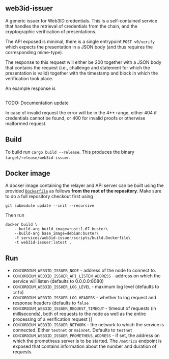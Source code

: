 ## web3id-issuer

A generic issuer for Web3ID credentials. This is a self-contained service that 
handles the retrieval of credentials from the chain, and the cryptographic
verification of presentations.

The API exposed is minimal, there is a single entrypoint `POST v0/verify` which
expects the presentation in a JSON body (and thus requires the corresponding mime-type).

The response to this request will either be 200 together with a JSON body that
contains the request (i.e., challenge and statement for which the presentation
is valid) together with the timestamp and block in which the verification took place.

An example response is
```json

```

TODO: Documentation update

In case of invalid request the error will be in the 4** range, either 404 if
credentials cannot be found, or 400 for invalid proofs or otherwise malformed request.

## Build

To build run `cargo build --release`. This produces the binary `target/release/web3id-issuer`.

## Docker image

A docker image containing the relayer and API server can be built using the
provided [`Dockerfile`](./scripts/build.Dockerfile) as follows **from the root
of the repository**. Make sure to do a full repository checkout first using

```
git submodule update --init --recursive
```

Then run

```
docker build \
    --build-arg build_image=rust:1.67-buster\
    --build-arg base_image=debian:buster\
    -f services/web3id-issuer/scripts/build.Dockerfile\
    -t web3id-issuer:latest .
```

## Run

- `CONCORDIUM_WEB3ID_ISSUER_NODE` - address of the node to connect to.
- `CONCORDIUM_WEB3ID_ISSUER_API_LISTEN_ADDRESS` - address on which the service
  will listen (defaults to 0.0.0.0:8080)
- `CONCORDIUM_WEB3ID_ISSUER_LOG_LEVEL` - maximum log level (defaults to `info`)
- `CONCORDIUM_WEB3ID_ISSUER_LOG_HEADERS` - whether to log request and response
    headers (defaults to `false`
- `CONCORDIUM_WEB3ID_ISSUER_REQUEST_TIMEOUT` - timeout of requests (in
  milliseconds), both of requests to the node as well as the entire processing
  of a verification request )] 
- `CONCORDIUM_WEB3ID_ISSUER_NETWORK` - the network to which the service is
  connected. Either `testnet` or `mainnet`. Defaults to `testnet`
- `CONCORDIUM_WEB3ID_ISSUER_PROMETHEUS_ADDRESS` - if set, the address on
  which the prometheus server is to be started. The `/metrics` endpoint is
  exposed that contains information about the number and duration of requests.
